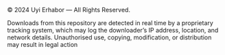 © 2024 Uyi Erhabor — All Rights Reserved.

Downloads from this repository are detected in real time by a proprietary tracking system, which may log the downloader’s IP address, location, and network details.
Unauthorised use, copying, modification, or distribution may result in legal action

